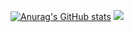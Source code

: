 [![Anurag's GitHub stats](https://github-readme-stats.vercel.app/api?username=AKEevee&show_icons=true&theme=tokyonight)](https://github.com/anuraghazra/github-readme-stats)
<img src="https://github-readme-streak-stats.herokuapp.com?user=AKEevee&theme=tokyonight&hide_border=true&background=0e1116">
<img src="https://komarev.com/ghpvc/?username=AKEevee&style=flat-square&color=blue" alt=""/>
